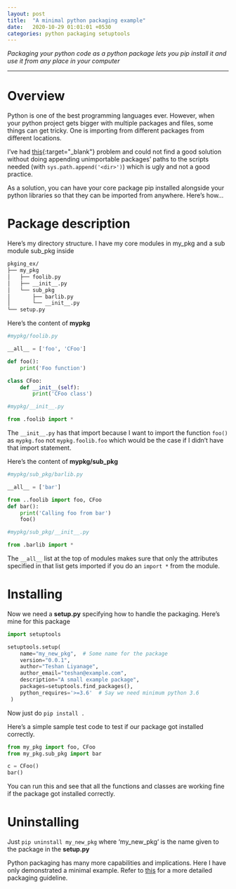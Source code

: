 ```yaml
---
layout: post
title:  "A minimal python packaging example"
date:   2020-10-29 01:01:01 +0530
categories: python packaging setuptools
---
```


*Packaging your python code as a python package lets you pip install it and use it from any place in your computer*

---

# Overview

Python is one of the best programming languages ever. However, when your python project gets bigger with multiple 
packages and files, some things can get tricky. One is importing from different packages from different locations.

I’ve had [this][1]{:target="_blank"} problem and could not find a good solution without doing appending unimportable 
packages’ paths to the scripts needed (with `sys.path.append('<dir>')`) which is ugly and not a good practice.

As a solution, you can have your core package pip installed alongside your python libraries so that they can be 
imported from anywhere. Here’s how...

# Package description

Here’s my directory structure. I have my core modules in my_pkg and a sub module sub_pkg inside

```sh
pkging_ex/
├── my_pkg
│   ├── foolib.py
│   ├── __init__.py
│   └── sub_pkg
│       ├── barlib.py
│       └── __init__.py
└── setup.py
```

Here’s the content of **mypkg**

```python
#mypkg/foolib.py

__all__ = ['foo', 'CFoo']

def foo():
    print('Foo function')

class CFoo:
    def __init__(self):
        print('CFoo class')
```

```python
#mypkg/__init__.py

from .foolib import *
```

The `__init__.py` has that import because I want to import the function `foo()` as `mypkg.foo` not `mypkg.foolib.foo` 
which would be the case if I didn’t have that import statement.

Here’s the content of **mypkg/sub_pkg**

```python
#mypkg/sub_pkg/barlib.py

__all__ = ['bar']

from ..foolib import foo, CFoo
def bar():
    print('Calling foo from bar')
    foo()
```

```python
#mypkg/sub_pkg/__init__.py

from .barlib import *
```

The `__all__` list at the top of modules makes sure that only the attributes specified in that list gets imported if 
you do an `import *` from the module.

# Installing
Now we need a **setup.py** specifying how to handle the packaging. Here’s mine for this package

```python
import setuptools

setuptools.setup(
    name="my_new_pkg",  # Some name for the package
    version="0.0.1",
    author="Teshan Liyanage",
    author_email="teshan@example.com",
    description="A small example package",
    packages=setuptools.find_packages(),
    python_requires='>=3.6'  # Say we need minimum python 3.6
 )
 ```

 Now just do `pip install .`

Here’s a simple sample test code to test if our package got installed correctly.

```python
from my_pkg import foo, CFoo
from my_pkg.sub_pkg import bar

c = CFoo()
bar()
```

You can run this and see that all the functions and classes are working fine if the package got installed correctly.

# Uninstalling

Just `pip uninstall my_new_pkg` where ‘my_new_pkg‘ is the name given to the package in the **setup.py**

Python packaging has many more capabilities and implications. Here I have only demonstrated a minimal example. Refer 
to [this][2] for a more detailed packaging guideline.

[1]: https://stackoverflow.com/questions/64427513/python3-package-file-cannot-import-from-same-directory-when-used-in-a-different
[2]: https://packaging.python.org/en/latest/
